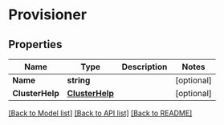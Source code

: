 # Provisioner

## Properties
Name | Type | Description | Notes
------------ | ------------- | ------------- | -------------
**Name** | **string** |  | [optional] 
**ClusterHelp** | [**ClusterHelp**](ClusterHelp.md) |  | [optional] 

[[Back to Model list]](../README.md#documentation-for-models) [[Back to API list]](../README.md#documentation-for-api-endpoints) [[Back to README]](../README.md)


